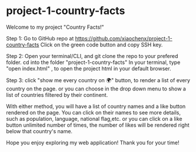 # project-1-country-facts
Welcome to my project "Country Facts!"

Step 1:
Go to GitHub repo at https://github.com/xiaochenx/project-1-country-facts
Click on the green code button and copy SSH key.

Step 2:
Open your terminal/CLI, and git clone the repo to your prefered folder.
 cd into the folder "project-1-country-facts"
 In your terminal, type "open index.html" , to open the project html in your default browser.

Step 3:
click "show me every country on 🌍" button, to render a list of every country on the page.
or you can choose in the drop down menu to show a list of countries filtered by their continent.  

With either method, you will have a list of country names and a like button rendered on the page.
You can click on their names to see more details, such as population, language, national flag,etc.
or you can click on a like button unlimited number of times, the number of likes will be rendered right below that country's name. 

Hope you enjoy exploring my web application! 
Thank you for your time!